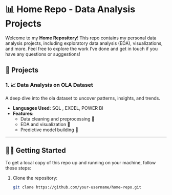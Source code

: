 # 📊 Home Repo - Data Analysis Projects

Welcome to my **Home Repository**! This repo contains my personal data analysis projects, including exploratory data analysis (EDA), visualizations, and more. Feel free to explore the work I’ve done and get in touch if you have any questions or suggestions!

## 🚀 Projects

### 1. **📈 Data Analysis on OLA Dataset**
A deep dive into the ola dataset to uncover patterns, insights, and trends.

- **Languages Used:** SQL , EXCEL, POWER BI
- **Features:**
  - Data cleaning and preprocessing 🧹
  - EDA and visualization 🧐
  - Predictive model building 🤖


---

## 🏃‍♂️ Getting Started

To get a local copy of this repo up and running on your machine, follow these steps:

1. Clone the repository:
   ```bash
   git clone https://github.com/your-username/home-repo.git
